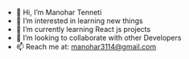 - 👋 Hi, I’m Manohar Tenneti
- 👀 I’m interested in learning new things
- 🌱 I’m currently learning React js projects
- 💞️ I’m looking to collaborate with other Developers
- 📫 Reach me at: manohar3114@gmail.com

<!---
manohar3114/manohar3114 is a ✨ special ✨ repository because its `README.md` (this file) appears on your GitHub profile.
You can click the Preview link to take a look at your changes.
--->
